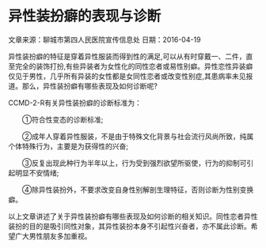 # 异性装扮癖的表现与诊断

文章来源：聊城市第四人民医院宣传信息处
日期：2016-04-19

异性装扮癖的特征是穿着异性服装而得到性的满足,可以从有时穿戴一、二件，直至完全的装饰打扮,有些异装者为女性化的同性恋者或易性别癖。异性恋性异装癖仅见于男性，几乎所有异装的女性都是女同性恋者或改变性别症,其患病率未见报道。那么，异性装扮癖有哪些表现及如何诊断呢?

CCMD-2-R有关异性装扮癖的诊断标准为：

　　①符合性变态的诊断标准;

　　②成年人穿着异性服装，不是由于特殊文化背景与社会流行风尚所致，纯属个体特殊行为，主要是为获得性的兴奋;

　　③反复出现此种行为半年以上，行为受到强烈欲望所驱使，行为的抑制可引起明显不安情绪;

　　④除异性装扮外，不要求改变自身性别解剖生理特征，否则诊断为性别变换癖。

以上文章讲述了关于异性装扮癖有哪些表现及如何诊断的相关知识。同性恋者异性装扮的目的是吸引同性对象，其异性装扮本身不引起性兴奋者，亦不属此诊断。希望广大男性朋友多加重视。
